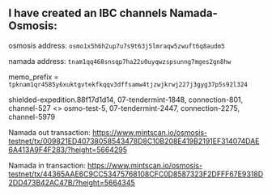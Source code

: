 ## I have created an IBC channels Namada-Osmosis:
osmosis address: `osmo1x5h6h2up7u7s9t63j5lmraqw5zwuft6q8audm5`

namada address: `tnam1qq468snsqp7ha22u0uyqwzspsunng7mges2gn8hw`

memo_prefix = `tpknam1qr4585y6xuktgvtekfkqqv3dffsamw4tjzwjkrwj227j3gyg37p5s92l324`

shielded-expedition.88f17d1d14, 07-tendermint-1848, connection-801, channel-527
<>
osmo-test-5, 07-tendermint-2447, connection-2275, channel-5979

Namada out transaction: https://www.mintscan.io/osmosis-testnet/tx/009821ED40738058543478D8C10B208E419B2191EF314074DAE6A413A9F4F283/?height=5664295

Namada in transaction: https://www.mintscan.io/osmosis-testnet/tx/44365AAE6C9CC53475768108CFC0D8587323F2DFFF67E9318D2DD473B42AC47B/?height=5664345
